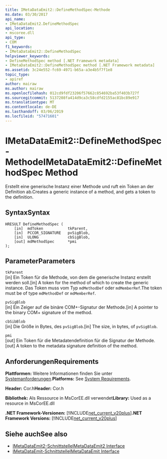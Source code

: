 ```yaml
---
title: IMetaDataEmit2::DefineMethodSpec-Methode
ms.date: 03/30/2017
api_name:
- IMetaDataEmit2.DefineMethodSpec
api_location:
- mscoree.dll
api_type:
- COM
f1_keywords:
- IMetaDataEmit2::DefineMethodSpec
helpviewer_keywords:
- DefineMethodSpec method [.NET Framework metadata]
- IMetaDataEmit2::DefineMethodSpec method [.NET Framework metadata]
ms.assetid: 3c24e552-fc69-4971-b65a-a3e4b5f7f1e8
topic_type:
- apiref
author: mairaw
ms.author: mairaw
ms.openlocfilehash: 012cd9fdf23206f57662c854692ba53f403b727f
ms.sourcegitcommit: 5137208fa414d9ca3c58cdfd2155ac81bc89e917
ms.translationtype: MT
ms.contentlocale: de-DE
ms.lasthandoff: 03/06/2019
ms.locfileid: "57471601"
---
```

# <a name="imetadataemit2definemethodspec-method"></a><span data-ttu-id="90da2-102">IMetaDataEmit2::DefineMethodSpec-Methode</span><span class="sxs-lookup"><span data-stu-id="90da2-102">IMetaDataEmit2::DefineMethodSpec Method</span></span>
<span data-ttu-id="90da2-103">Erstellt eine generische Instanz einer Methode und ruft ein Token an der Definition ab.</span><span class="sxs-lookup"><span data-stu-id="90da2-103">Creates a generic instance of a method, and gets a token to the definition.</span></span>  
  
## <a name="syntax"></a><span data-ttu-id="90da2-104">Syntax</span><span class="sxs-lookup"><span data-stu-id="90da2-104">Syntax</span></span>  
  
```  
HRESULT DefineMethodSpec (  
    [in]  mdToken           tkParent,   
    [in]  PCCOR_SIGNATURE   pvSigBlob,   
    [in]  ULONG             cbSigBlob,   
    [out] mdMethodSpec      *pmi  
);  
```  
  
## <a name="parameters"></a><span data-ttu-id="90da2-105">Parameter</span><span class="sxs-lookup"><span data-stu-id="90da2-105">Parameters</span></span>  
 `tkParent`  
 <span data-ttu-id="90da2-106">[in] Ein Token für die Methode, von dem die generische Instanz erstellt werden soll.</span><span class="sxs-lookup"><span data-stu-id="90da2-106">[in] A token for the method of which to create the generic instance.</span></span> <span data-ttu-id="90da2-107">Das Token muss vom Typ `mdMethodDef` oder `mdMemberRef`.</span><span class="sxs-lookup"><span data-stu-id="90da2-107">The token must be of type `mdMethodDef` or `mdMemberRef`.</span></span>  
  
 `pvSigBlob`  
 <span data-ttu-id="90da2-108">[in] Ein Zeiger auf die binäre COM+-Signatur der Methode.</span><span class="sxs-lookup"><span data-stu-id="90da2-108">[in] A pointer to the binary COM+ signature of the method.</span></span>  
  
 `cbSibBlob`  
 <span data-ttu-id="90da2-109">[in] Die Größe in Bytes, des `pvSigBlob`.</span><span class="sxs-lookup"><span data-stu-id="90da2-109">[in] The size, in bytes, of `pvSigBlob`.</span></span>  
  
 `pmi`  
 <span data-ttu-id="90da2-110">[out] Ein Token für die Metadatendefinition für die Signatur der Methode.</span><span class="sxs-lookup"><span data-stu-id="90da2-110">[out] A token to the metadata signature definition of the method.</span></span>  
  
## <a name="requirements"></a><span data-ttu-id="90da2-111">Anforderungen</span><span class="sxs-lookup"><span data-stu-id="90da2-111">Requirements</span></span>  
 <span data-ttu-id="90da2-112">**Plattformen:** Weitere Informationen finden Sie unter [Systemanforderungen](../../../../docs/framework/get-started/system-requirements.md).</span><span class="sxs-lookup"><span data-stu-id="90da2-112">**Platforms:** See [System Requirements](../../../../docs/framework/get-started/system-requirements.md).</span></span>  
  
 <span data-ttu-id="90da2-113">**Header:** Cor.h</span><span class="sxs-lookup"><span data-stu-id="90da2-113">**Header:** Cor.h</span></span>  
  
 <span data-ttu-id="90da2-114">**Bibliothek:** Als Ressource in MsCorEE.dll verwendet</span><span class="sxs-lookup"><span data-stu-id="90da2-114">**Library:** Used as a resource in MsCorEE.dll</span></span>  
  
 <span data-ttu-id="90da2-115">**.NET Framework-Versionen:** [!INCLUDE[net_current_v20plus](../../../../includes/net-current-v20plus-md.md)]</span><span class="sxs-lookup"><span data-stu-id="90da2-115">**.NET Framework Versions:** [!INCLUDE[net_current_v20plus](../../../../includes/net-current-v20plus-md.md)]</span></span>  
  
## <a name="see-also"></a><span data-ttu-id="90da2-116">Siehe auch</span><span class="sxs-lookup"><span data-stu-id="90da2-116">See also</span></span>
- [<span data-ttu-id="90da2-117">IMetaDataEmit2-Schnittstelle</span><span class="sxs-lookup"><span data-stu-id="90da2-117">IMetaDataEmit2 Interface</span></span>](../../../../docs/framework/unmanaged-api/metadata/imetadataemit2-interface.md)
- [<span data-ttu-id="90da2-118">IMetaDataEmit-Schnittstelle</span><span class="sxs-lookup"><span data-stu-id="90da2-118">IMetaDataEmit Interface</span></span>](../../../../docs/framework/unmanaged-api/metadata/imetadataemit-interface.md)
